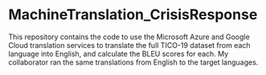 # MachineTranslation_CrisisResponse

This repository contains the code to use the Microsoft Azure and Google Cloud translation services to translate the full TICO-19 dataset from each language into English, and calculate the BLEU scores for each. My collaborator ran the same translations from English to the target languages.

